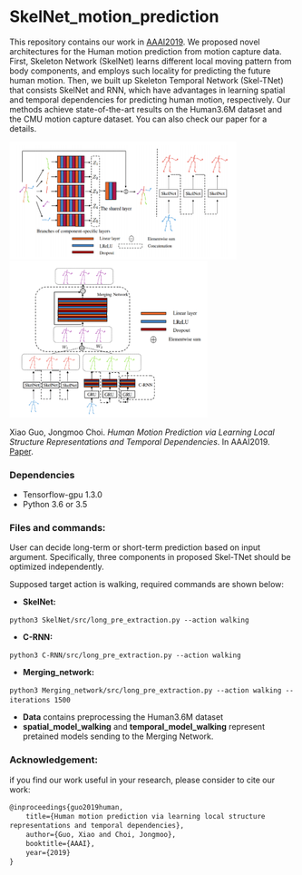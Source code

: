 # SkelNet_motion_prediction
This repository contains our work in [AAAI2019](https://aaai.org/Conferences/AAAI-19/wp-content/uploads/2018/11/AAAI-19_Accepted_Papers.pdf). We proposed novel architectures for the Human motion prediction from motion capture data. First, Skeleton Network (SkelNet) learns different local moving pattern from body components, and employs such locality for predicting the future human motion. Then, we built up Skeleton Temporal Network (Skel-TNet) that consists SkelNet and RNN, which have  advantages in learning spatial and temporal dependencies for predicting human motion, respectively. Our methods achieve state-of-the-art results on the Human3.6M dataset and the CMU motion capture dataset. You can also check our paper for a details.

<img src="https://github.com/CHELSEA234/SkelNet_motion_prediction/blob/master/Img/Figure_1.png" width="400" /> <img src="https://github.com/CHELSEA234/SkelNet_motion_prediction/blob/master/Img/Figure_2.png" width="350" />

Xiao Guo, Jongmoo Choi. *Human Motion Prediction via Learning Local Structure Representations and Temporal Dependencies*. In AAAI2019. [Paper](https://arxiv.org/abs/1902.07367).

### Dependencies
* Tensorflow-gpu 1.3.0 
* Python 3.6 or 3.5 

### Files and commands:
User can decide long-term or short-term prediction based on input argument. Specifically, three components in proposed Skel-TNet should be optimized independently. 

Supposed target action is walking, required commands are shown below: 
* **SkelNet:** 

`python3 SkelNet/src/long_pre_extraction.py --action walking`
* **C-RNN:** 

`python3 C-RNN/src/long_pre_extraction.py --action walking`
* **Merging_network:** 

`python3 Merging_network/src/long_pre_extraction.py --action walking --iterations 1500 `
* **Data** contains preprocessing the Human3.6M dataset
* **spatial_model_walking** and **temporal_model_walking** represent pretained models sending to the Merging Network.

### Acknowledgement:
if you find our work useful in your research, please consider to cite our work:
```
@inproceedings{guo2019human,
    title={Human motion prediction via learning local structure representations and temporal dependencies},
    author={Guo, Xiao and Choi, Jongmoo},
    booktitle={AAAI},
    year={2019}
}
```
